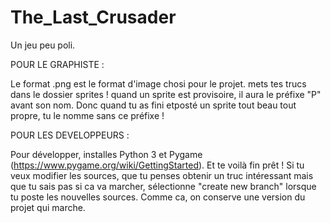 # The_Last_Crusader
Un jeu peu poli.

POUR LE GRAPHISTE :

Le format .png est le format d'image chosi pour le projet.
  mets tes trucs dans le dossier sprites ! quand un sprite est provisoire, il aura le préfixe "P" avant son nom. Donc quand tu as fini etposté un sprite tout beau tout propre, tu le nomme sans ce préfixe ! 

POUR LES DEVELOPPEURS :

Pour développer, installes Python 3 et Pygame (https://www.pygame.org/wiki/GettingStarted). Et te voilà fin prêt !
  Si tu veux modifier les sources, que tu penses obtenir un truc intéressant mais que tu sais pas si ca va marcher, sélectionne "create new branch" lorsque tu poste les nouvelles sources. Comme ca, on conserve une version du projet qui marche.
